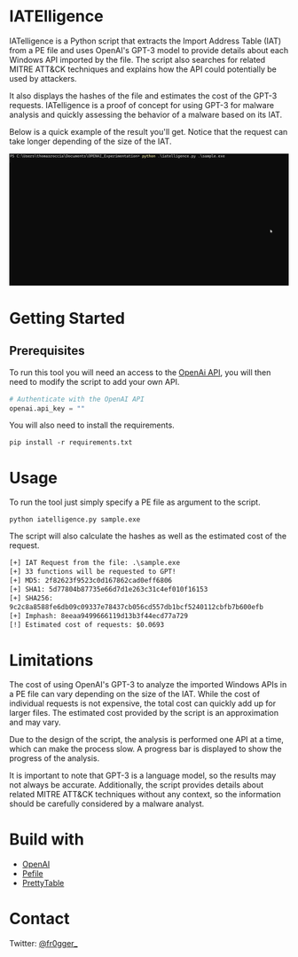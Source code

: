 # IATElligence
IATelligence is a Python script that extracts the Import Address Table (IAT) from a PE file and uses OpenAI's GPT-3 model to provide details about each Windows API imported by the file. The script also searches for related MITRE ATT&CK techniques and explains how the API could potentially be used by attackers. 

It also displays the hashes of the file and estimates the cost of the GPT-3 requests. IATelligence is a proof of concept for using GPT-3 for malware analysis and quickly assessing the behavior of a malware based on its IAT.

Below is a quick example of the result you'll get. Notice that the request can take longer depending of the size of the IAT. 

![iatellifence](iatelligence.gif)

# Getting Started

## Prerequisites

To run this tool you will need an access to the [OpenAi API](https://beta.openai.com/), you will then need to modify the script to add your own API. 

```python
# Authenticate with the OpenAI API
openai.api_key = ""
```

You will also need to install the requirements.

```
pip install -r requirements.txt
```

# Usage

To run the tool just simply specify a PE file as argument to the script. 

```
python iatelligence.py sample.exe
```

The script will also calculate the hashes as well as the estimated cost of the request. 

```
[+] IAT Request from the file: .\sample.exe
[+] 33 functions will be requested to GPT!
[+] MD5: 2f82623f9523c0d167862cad0eff6806
[+] SHA1: 5d77804b87735e66d7d1e263c31c4ef010f16153
[+] SHA256: 9c2c8a8588fe6db09c09337e78437cb056cd557db1bcf5240112cbfb7b600efb
[+] Imphash: 8eeaa9499666119d13b3f44ecd77a729
[!] Estimated cost of requests: $0.0693
```

# Limitations
The cost of using OpenAI's GPT-3 to analyze the imported Windows APIs in a PE file can vary depending on the size of the IAT. While the cost of individual requests is not expensive, the total cost can quickly add up for larger files. The estimated cost provided by the script is an approximation and may vary.

Due to the design of the script, the analysis is performed one API at a time, which can make the process slow. A progress bar is displayed to show the progress of the analysis.

It is important to note that GPT-3 is a language model, so the results may not always be accurate. Additionally, the script provides details about related MITRE ATT&CK techniques without any context, so the information should be carefully considered by a malware analyst.

# Build with

- [OpenAI](https://openai.com/)
- [Pefile](https://github.com/erocarrera/pefile)
- [PrettyTable](https://github.com/jazzband/prettytable)

# Contact

Twitter: [@fr0gger_](https://twitter.com/fr0gger_)